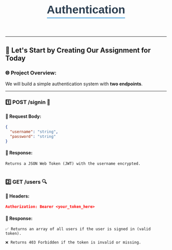 <div style="text-align: center; font-family: Arial, sans-serif; padding: 20px;">
  <h1 style="color: #2c3e50; font-size: 2.5em; font-weight: bold; border-bottom: 2px solid #3498db; display: inline-block; padding-bottom: 5px;">
    Authentication
  </h1>
</div>

---

## 🚀 Let's Start by Creating Our Assignment for Today

### 🌐 Project Overview:

We will build a simple authentication system with **two endpoints**.

---

### 1️⃣ **POST /signin** 📝

#### 🔹 Request Body:

```json
{
  "username": "string",
  "password": "string"
}
```

#### 🔹 Response:

    Returns a JSON Web Token (JWT) with the username encrypted.

#

### 2️⃣ **GET /users** 🔍

#### 🔹 Headers:

```json
Authorization: Bearer <your_token_here>
```

#### 🔹 Response:

    ✅ Returns an array of all users if the user is signed in (valid token).

    ❌ Returns 403 Forbidden if the token is invalid or missing.

